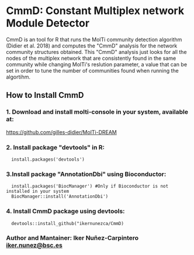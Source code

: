 # CmmD: Constant Multiplex network Module Detector
CmmD is an tool for R that runs the MolTi community detection algorithm (Didier et al. 2018) and computes the "CmmD" analysis for the network community structures obtained. This "CmmD" analysis just looks for all the nodes of the multiplex network that are consistently found in the same community while changing MolTi's reslution parameter, a value that can be set in order to tune the number of communities found when running the algortihm.

## How to Install CmmD

### 1. Download and install molti-console in your system, available at:
https://github.com/gilles-didier/MolTi-DREAM

### 2. Install package "devtools" in R:
      install.packages('devtools')
 
### 3.Install package "AnnotationDbi" using Bioconductor:
      install.packages('BiocManager') #Only if Bioconductor is not installed in your system
      BiocManager::install('AnnotationDbi')

### 4. Install CmmD package using devtools:
      devtools::install_github("ikernunezca/CmmD)

### Author and Mantainer: Iker Nuñez-Carpintero <iker.nunez@bsc.es>

